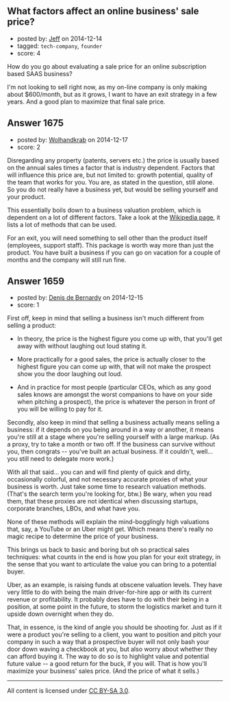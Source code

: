 ## What factors affect an online business' sale price?

- posted by: [Jeff](https://stackexchange.com/users/2190245/jeff) on 2014-12-14
- tagged: `tech-company`, `founder`
- score: 4

How do you go about evaluating a sale price for an online subscription based SAAS business?

I'm not looking to sell right now, as my on-line company is only making about $600/month, but as it grows, I want to have an exit strategy in a few years.  And a good plan to maximize that final sale price.


## Answer 1675

- posted by: [Wolhandkrab](https://stackexchange.com/users/4497093/wolhandkrab) on 2014-12-17
- score: 2

Disregarding any property (patents, servers etc.) the price is usually based on the annual sales times a factor that is industry dependent. Factors that will influence this price are, but not limited to: growth potential, quality of the team that works for you. You are, as stated in the question, still alone. So you do not really have a business yet, but would be selling yourself and your product. 

This essentially boils down to a business valuation problem, which is dependent on a lot of different factors. Take a look at the [Wikipedia page](http://en.wikipedia.org/wiki/Business_valuation), it lists a lot of methods that can be used. 

For an exit, you will need something to sell other than the product itself (employees, support staff). This package is worth way more than just the product. You have built a business if you can go on vacation for a couple of months and the company will still run fine.


## Answer 1659

- posted by: [Denis de Bernardy](https://stackexchange.com/users/182468/denis-de-bernardy) on 2014-12-15
- score: 1

First off, keep in mind that selling a business isn't much different from selling a product:

- In theory, the price is the highest figure you come up with, that you'll get away with without laughing out loud stating it.

- More practically for a good sales, the price is actually closer to the highest figure you can come up with, that will not make the prospect show you the door laughing out loud.

- And in practice for most people (particular CEOs, which as any good sales knows are amongst the worst companions to have on your side when pitching a prospect), the price is whatever the person in front of you will be willing to pay for it.

Secondly, also keep in mind that selling a business actually means selling a business: if it depends on you being around in a way or another, it means you're still at a stage where you're selling yourself with a large markup. (As a proxy, try to take a month or two off. If the business can survive without you, then congrats -- you've built an actual business. If it couldn't, well... you still need to delegate more work.)

With all that said... you can and will find plenty of quick and dirty, occasionally colorful, and not necessary accurate proxies of what your business is worth. Just take some time to research valuation methods. (That's the search term you're looking for, btw.) Be wary, when you read them, that these proxies are not identical when discussing startups, corporate branches, LBOs, and what have you.

None of these methods will explain the mind-bogglingly high valuations that, say, a YouTube or an Uber might get. Which means there's really no magic recipe to determine the price of your business.

This brings us back to basic and boring but oh so practical sales techniques: what counts in the end is how you plan for your exit strategy, in the sense that you want to articulate the value you can bring to a potential buyer.

Uber, as an example, is raising funds at obscene valuation levels. They have very little to do with being the main driver-for-hire app or with its current revenue or profitability. It probably does have to do with their being in a position, at some point in the future, to storm the logistics market and turn it upside down overnight when they do.

That, in essence, is the kind of angle you should be shooting for. Just as if it were a product you're selling to a client, you want to position and pitch your company in such a way that a prospective buyer will not only bash your door down waving a checkbook at you, but also worry about whether they can afford buying it. The way to do so is to highlight value and potential future value -- a good return for the buck, if you will. That is how you'll maximize your business' sales price. (And the price of what it sells.)



---

All content is licensed under [CC BY-SA 3.0](https://creativecommons.org/licenses/by-sa/3.0/).
